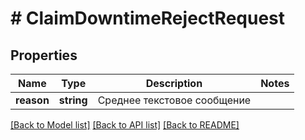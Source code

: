# # ClaimDowntimeRejectRequest

## Properties

Name | Type | Description | Notes
------------ | ------------- | ------------- | -------------
**reason** | **string** | Среднее текстовое сообщение |

[[Back to Model list]](../../README.md#models) [[Back to API list]](../../README.md#endpoints) [[Back to README]](../../README.md)
